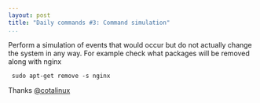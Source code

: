 ```yaml
---
layout: post
title: "Daily commands #3: Command simulation"
...
```


Perform a simulation of events that would occur but do not actually change the
system in any way. For example check what packages will be removed along with
nginx

~~~~~~~~~~~~~~~~~~~~~~~~~~~~~~~~~~~~~~~~~~~~~~~~~~~~~~~~~~~~~~~~~~~~~~~~~~~~~~~~
 sudo apt-get remove -s nginx
~~~~~~~~~~~~~~~~~~~~~~~~~~~~~~~~~~~~~~~~~~~~~~~~~~~~~~~~~~~~~~~~~~~~~~~~~~~~~~~~

Thanks [@cotalinux](http://cata.zenish.org/)